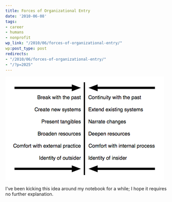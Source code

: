 ```yaml
---
title: Forces of Organizational Entry
date: '2010-06-08'
tags:
- career
- humans
- nonprofit
wp_link: "/2010/06/forces-of-organizational-entry/"
wp:post_type: post
redirects:
- "/2010/06/forces-of-organizational-entry/"
- "/?p=2025"
---
```


[ ![](2010-06-08-Forces-of-Organizational-Entry/organizational-entry.png "organizational entry") ](2010-06-08-Forces-of-Organizational-Entry/organizational-entry.png)

I've been kicking this idea around my notebook for a while; I hope it requires no further explanation.
